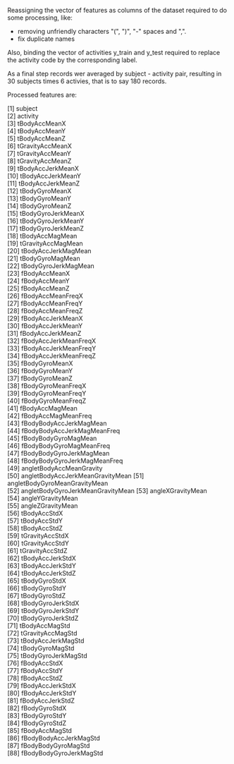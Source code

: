 Reassigning the vector of features as columns of the dataset required to do some processing, like:
- removing unfriendly characters "(", ")", "-" spaces and ",".
- fix duplicate names

Also, binding the vector of activities y_train and y_test required to replace the activity code by the corresponding label.

As a final step records wer averaged by subject - activity pair, resulting in 30 subjects times 6 activies, that is to say 180 records.

Processed features are:

 [1] subject                          
 [2] activity                         
 [3] tBodyAccMeanX                    
 [4] tBodyAccMeanY                    
 [5] tBodyAccMeanZ                    
 [6] tGravityAccMeanX                 
 [7] tGravityAccMeanY                 
 [8] tGravityAccMeanZ                 
 [9] tBodyAccJerkMeanX                
[10] tBodyAccJerkMeanY                
[11] tBodyAccJerkMeanZ                
[12] tBodyGyroMeanX                   
[13] tBodyGyroMeanY                   
[14] tBodyGyroMeanZ                   
[15] tBodyGyroJerkMeanX               
[16] tBodyGyroJerkMeanY               
[17] tBodyGyroJerkMeanZ               
[18] tBodyAccMagMean                  
[19] tGravityAccMagMean               
[20] tBodyAccJerkMagMean              
[21] tBodyGyroMagMean                 
[22] tBodyGyroJerkMagMean             
[23] fBodyAccMeanX                    
[24] fBodyAccMeanY                    
[25] fBodyAccMeanZ                    
[26] fBodyAccMeanFreqX                
[27] fBodyAccMeanFreqY                
[28] fBodyAccMeanFreqZ                
[29] fBodyAccJerkMeanX                
[30] fBodyAccJerkMeanY                
[31] fBodyAccJerkMeanZ                
[32] fBodyAccJerkMeanFreqX            
[33] fBodyAccJerkMeanFreqY            
[34] fBodyAccJerkMeanFreqZ            
[35] fBodyGyroMeanX                   
[36] fBodyGyroMeanY                   
[37] fBodyGyroMeanZ                   
[38] fBodyGyroMeanFreqX               
[39] fBodyGyroMeanFreqY               
[40] fBodyGyroMeanFreqZ               
[41] fBodyAccMagMean                  
[42] fBodyAccMagMeanFreq              
[43] fBodyBodyAccJerkMagMean          
[44] fBodyBodyAccJerkMagMeanFreq      
[45] fBodyBodyGyroMagMean             
[46] fBodyBodyGyroMagMeanFreq         
[47] fBodyBodyGyroJerkMagMean         
[48] fBodyBodyGyroJerkMagMeanFreq     
[49] angletBodyAccMeanGravity         
[50] angletBodyAccJerkMeanGravityMean 
[51] angletBodyGyroMeanGravityMean    
[52] angletBodyGyroJerkMeanGravityMean
[53] angleXGravityMean                
[54] angleYGravityMean                
[55] angleZGravityMean                
[56] tBodyAccStdX                     
[57] tBodyAccStdY                     
[58] tBodyAccStdZ                     
[59] tGravityAccStdX                  
[60] tGravityAccStdY                  
[61] tGravityAccStdZ                  
[62] tBodyAccJerkStdX                 
[63] tBodyAccJerkStdY                 
[64] tBodyAccJerkStdZ                 
[65] tBodyGyroStdX                    
[66] tBodyGyroStdY                    
[67] tBodyGyroStdZ                    
[68] tBodyGyroJerkStdX                
[69] tBodyGyroJerkStdY                
[70] tBodyGyroJerkStdZ                
[71] tBodyAccMagStd                   
[72] tGravityAccMagStd                
[73] tBodyAccJerkMagStd               
[74] tBodyGyroMagStd                  
[75] tBodyGyroJerkMagStd              
[76] fBodyAccStdX                     
[77] fBodyAccStdY                     
[78] fBodyAccStdZ                     
[79] fBodyAccJerkStdX                 
[80] fBodyAccJerkStdY                 
[81] fBodyAccJerkStdZ                 
[82] fBodyGyroStdX                    
[83] fBodyGyroStdY                    
[84] fBodyGyroStdZ                    
[85] fBodyAccMagStd                   
[86] fBodyBodyAccJerkMagStd           
[87] fBodyBodyGyroMagStd              
[88] fBodyBodyGyroJerkMagStd